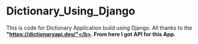 # Dictionary_Using_Django

This is code for Dictionary Application build using Django.
All thanks to the <b>"https://dictionaryapi.dev/"</b>. From here I got API for this App.

